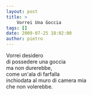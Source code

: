```yaml
---
layout: post
title: >
    Vorrei Una Goccia
tags: []
date: 2009-07-25 18:02:00
author: pietro
---
```

Vorrei desidero<br/>di possedere una goccia<br/>ma non durerebbe,<br/>come un'ala di farfalla<br/>inchiodata al muro di camera mia<br/>che non volerebbe.
